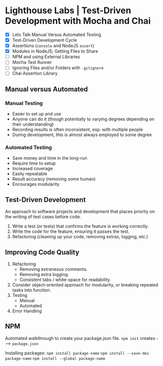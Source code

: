 # Lighthouse Labs | Test-Driven Development with Mocha and Chai

- [X] Lets Talk Manual Versus Automated Testing
- [X] Test-Driven Development Cycle
- [X] Assertions (`console` and NodeJS `assert`)
- [X] Modules in NodeJS; Getting Files to Share
- [ ] NPM and using External Libraries
- [ ] Mocha Test Runner
- [ ] Ignoring Files and/or Folders with `.gitignore`
- [ ] Chai Assertion Library

## Manual versus Automated

### Manual Testing

* Easier to set up and use
* Anyone can do it (though potentially to varying degrees depending on their understanding)
* Recording results is often inconsistent, esp. with multiple people
* During development, this is almost always employed to some degree

### Automated Testing

* Save money and time in the long-run
* Require time to setup
* Increased coverage
* Easily repeatable
* Result accuracy (removing some human)
* Encourages modularity

## Test-Driven Development

An approach to software projects and development that places priority on the writing of test cases before code.

1. Write a test (or tests) that confirms the feature is working correctly.
2. Write the code for the feature, ensuring it passes the test.
3. Refactoring (cleaning up your code, removing extras, logging, etc.)

## Improving Code Quality

1. Refactoring
    * Removing extraneous comments.
    * Removing extra logging.
    * Consistent tabs / white-space for readability.
2. Consider object-oriented approach for modularity, or breaking repeated tasks into function.
3. Testing
    * Manual
    * Automated
4. Error Handling

## NPM

Automated walkthrough to create your package.json file.
`npm init` creates ---> `package.json`

Installing packages:
`npm install package-name`
`npm install --save-dev package-name`
`npm install --global package-name`


